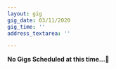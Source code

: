 ```yaml
---
layout: gig
gig_date: 03/11/2020
gig_time: ''
address_textarea: ''

---
```

<p><strong>No Gigs Scheduled at this time...🤣</strong></p>
